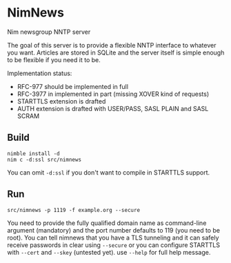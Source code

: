NimNews
=======

Nim newsgroup NNTP server

The goal of this server is to provide a flexible NNTP interface to whatever you want. Articles are stored in SQLite and the server itself is simple enough to be flexible if you need it to be.

Implementation status:

- RFC-977 should be implemented in full
- RFC-3977 in implemented in part (missing XOVER kind of requests)
- STARTTLS extension is drafted
- AUTH extension is drafted with USER/PASS, SASL PLAIN and SASL SCRAM

Build
-----

    nimble install -d
    nim c -d:ssl src/nimnews

You can omit `-d:ssl` if you don't want to compile in STARTTLS support.

Run
---

    src/nimnews -p 1119 -f example.org --secure

You need to provide the fully qualified domain name as command-line argument (mandatory) and the port number defaults to 119 (you need to be root). You can tell nimnews that you have a TLS tunneling and it can safely receive passwords in clear using `--secure` or you can configure STARTTLS with `--cert` and `--skey` (untested yet). use `--help` for full help message.
